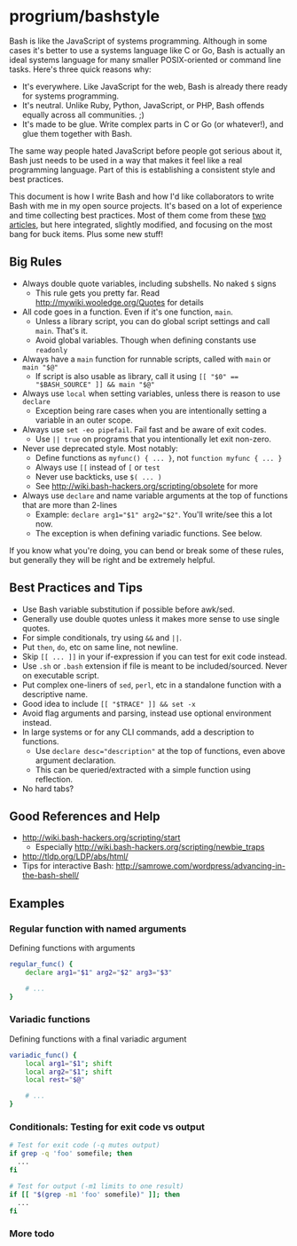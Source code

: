 # progrium/bashstyle

Bash is like the JavaScript of systems programming. Although in some cases it's better to use a systems language like C or Go, Bash is actually an ideal systems language for many smaller POSIX-oriented or command line tasks. Here's three quick reasons why:

 * It's everywhere. Like JavaScript for the web, Bash is already there ready for systems programming.
 * It's neutral. Unlike Ruby, Python, JavaScript, or PHP, Bash offends equally across all communities. ;)
 * It's made to be glue. Write complex parts in C or Go (or whatever!), and glue them together with Bash.

The same way people hated JavaScript before people got serious about it, Bash just needs to be used in a way that makes it feel like a real programming language. Part of this is establishing a consistent style and best practices.

This document is how I write Bash and how I'd like collaborators to write Bash with me in my open source projects. It's based on a lot of experience and time collecting best practices. Most of them come from these [two](http://wiki.bash-hackers.org/scripting/obsolete) [articles](http://www.kfirlavi.com/blog/2012/11/14/defensive-bash-programming/), but here integrated, slightly modified, and focusing on the most bang for buck items. Plus some new stuff!

## Big Rules

 * Always double quote variables, including subshells. No naked `$` signs
   * This rule gets you pretty far. Read http://mywiki.wooledge.org/Quotes for details
 * All code goes in a function. Even if it's one function, `main`. 
   * Unless a library script, you can do global script settings and call `main`. That's it.
   * Avoid global variables. Though when defining constants use `readonly`
 * Always have a `main` function for runnable scripts, called with `main` or `main "$@"`
   * If script is also usable as library, call it using `[[ "$0" == "$BASH_SOURCE" ]] && main "$@"`
 * Always use `local` when setting variables, unless there is reason to use `declare`
   * Exception being rare cases when you are intentionally setting a variable in an outer scope.
 * Always use `set -eo pipefail`. Fail fast and be aware of exit codes. 
   * Use `|| true` on programs that you intentionally let exit non-zero.
 * Never use deprecated style. Most notably:
   * Define functions as `myfunc() { ... }`, not `function myfunc { ... }`
   * Always use `[[` instead of `[` or `test`
   * Never use backticks, use `$( ... )`
   * See http://wiki.bash-hackers.org/scripting/obsolete for more
 * Always use `declare` and name variable arguments at the top of functions that are more than 2-lines
   * Example: `declare arg1="$1" arg2="$2"`. You'll write/see this a lot now.
   * The exception is when defining variadic functions. See below.

If you know what you're doing, you can bend or break some of these rules, but generally they will be right and be extremely helpful.

## Best Practices and Tips

 * Use Bash variable substitution if possible before awk/sed.
 * Generally use double quotes unless it makes more sense to use single quotes.
 * For simple conditionals, try using `&&` and `||`.
 * Put `then`, `do`, etc on same line, not newline.
 * Skip `[[ ... ]]` in your if-expression if you can test for exit code instead.
 * Use `.sh` or `.bash` extension if file is meant to be included/sourced. Never on executable script.
 * Put complex one-liners of `sed`, `perl`, etc in a standalone function with a descriptive name.
 * Good idea to include `[[ "$TRACE" ]] && set -x`
 * Avoid flag arguments and parsing, instead use optional environment instead.
 * In large systems or for any CLI commands, add a description to functions.
   * Use `declare desc="description"` at the top of functions, even above argument declaration.
   * This can be queried/extracted with a simple function using reflection.
 * No hard tabs?
 
## Good References and Help

 * http://wiki.bash-hackers.org/scripting/start
   * Especially http://wiki.bash-hackers.org/scripting/newbie_traps
 * http://tldp.org/LDP/abs/html/
 * Tips for interactive Bash: http://samrowe.com/wordpress/advancing-in-the-bash-shell/

## Examples

### Regular function with named arguments
Defining functions with arguments
```bash
regular_func() {
	declare arg1="$1" arg2="$2" arg3="$3"

	# ...
}
```

### Variadic functions
Defining functions with a final variadic argument
```bash
variadic_func() {
	local arg1="$1"; shift
	local arg2="$1"; shift
	local rest="$@"

	# ...
}
```

### Conditionals: Testing for exit code vs output

```bash
# Test for exit code (-q mutes output)
if grep -q 'foo' somefile; then
  ...
fi

# Test for output (-m1 limits to one result)
if [[ "$(grep -m1 'foo' somefile)" ]]; then
  ...
fi
```

### More todo
